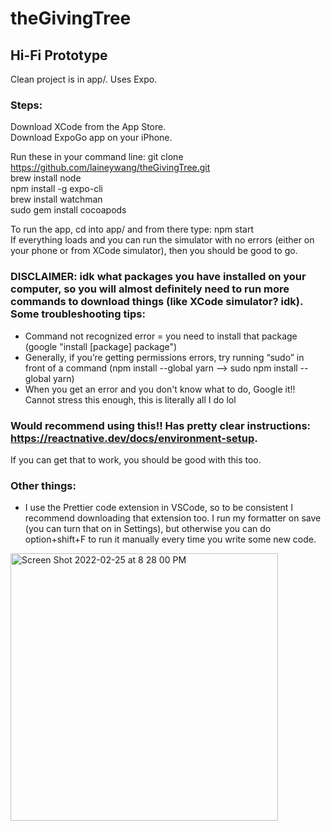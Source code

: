 # theGivingTree

## Hi-Fi Prototype
Clean project is in app/. Uses Expo. 

### Steps:
Download XCode from the App Store.  
Download ExpoGo app on your iPhone.   

Run these in your command line: 
git clone https://github.com/laineywang/theGivingTree.git  
brew install node  
npm install -g expo-cli  
brew install watchman  
sudo gem install cocoapods  

To run the app, cd into app/ and from there type:
npm start  
If everything loads and you can run the simulator with no errors (either on your phone or from XCode simulator), then you should be good to go. 

### DISCLAIMER: idk what packages you have installed on your computer, so you will almost definitely need to run more commands to download things (like XCode simulator? idk). Some troubleshooting tips:
- Command not recognized error = you need to install that package (google "install [package] package")  
- Generally, if you’re getting permissions errors, try running “sudo” in front of a command (npm install --global yarn —> sudo npm install --global yarn)
- When you get an error and you don't know what to do, Google it!! Cannot stress this enough, this is literally all I do lol

### Would recommend using this!! Has pretty clear instructions: https://reactnative.dev/docs/environment-setup.
If you can get that to work, you should be good with this too.

### Other things: 
- I use the Prettier code extension in VSCode, so to be consistent I recommend downloading that extension too. I run my formatter on save (you can turn that on in Settings), but otherwise you can do option+shift+F to run it manually every time you write some new code. 

<img width="428" alt="Screen Shot 2022-02-25 at 8 28 00 PM" src="https://user-images.githubusercontent.com/57604153/155828892-a3d362a7-fbe8-44cd-8ebd-ab70f95e081c.png">
